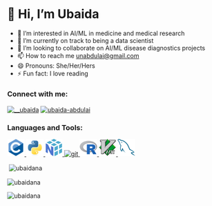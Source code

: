<h1 alighn="center">👋 Hi, I’m Ubaida</h1>

- 👀 I’m interested in AI/ML in medicine and medical research
- 🌱 I’m currently on track to being a data scientist
- 💞️ I’m looking to collaborate on AI/ML disease diagnostics projects
- 📫 How to reach me unabdulai@gmail.com
- 😄 Pronouns: She/Her/Hers
- ⚡ Fun fact: I love reading
<h3 align="left">Connect with me:</h3>
<p align="left">
<a href="https://twitter.com/__ubaida" target="blank"><img align="center" src="https://raw.githubusercontent.com/rahuldkjain/github-profile-readme-generator/master/src/images/icons/Social/twitter.svg" alt="__ubaida" height="30" width="40" /></a>
<a href="https://linkedin.com/in/ubaida-abdulai" target="blank"><img align="center" src="https://raw.githubusercontent.com/rahuldkjain/github-profile-readme-generator/master/src/images/icons/Social/linked-in-alt.svg" alt="ubaida-abdulai" height="30" width="40" /></a>
</p>

<h3 align="left">Languages and Tools:</h3>
<p align="left"> 
<a href="#" target="_blank" rel="noreferrer"> <img src="https://raw.githubusercontent.com/devicons/devicon/master/icons/c/c-original.svg" alt="c" width="40" height="40"/> </a> 
<a href="#" target="_blank" rel="noreferrer"> <img src="https://raw.githubusercontent.com/devicons/devicon/master/icons/python/python-original.svg" alt="c" width="40" height="40"/> </a> 
<a href="#" target="_blank" rel="noreferrer"> <img src="https://raw.githubusercontent.com/devicons/devicon/master/icons/numpy/numpy-original.svg" alt="c" width="40" height="40"/> </a> 
<a href="#" target="_blank" rel="noreferrer"> <img src="https://www.vectorlogo.zone/logos/git-scm/git-scm-icon.svg" alt="git" width="40" height="40"/> </a> 
<a href="#" target="_blank" rel="noreferrer"> <img src="https://raw.githubusercontent.com/devicons/devicon/master/icons/r/r-original.svg" alt="r" width="40" height="40"/> </a>
<a href="#" target="_blank" rel="noreferrer"> <img src="https://raw.githubusercontent.com/devicons/devicon/master/icons/vim/vim-original.svg" alt="vim" width="40" height="40"/> </a>
<a href="#" target="_blank" rel="noreferrer"> <img src="https://raw.githubusercontent.com/devicons/devicon/master/icons/mysql/mysql-original.svg" alt="vim" width="40" height="40"/> </a>

<p>&nbsp;<img align="center" src="https://github-readme-stats.vercel.app/api?username=ubaidana&show_icons=true&locale=en" alt="ubaidana" /></p>

<p><img align="center" src="https://github-readme-streak-stats.herokuapp.com/?user=ubaidana&" alt="ubaidana" /></p>

<p><img align="left" src="https://github-readme-stats.vercel.app/api/top-langs?username=ubaidana&show_icons=true&locale=en&layout=compact" alt="ubaidana" /></p>

